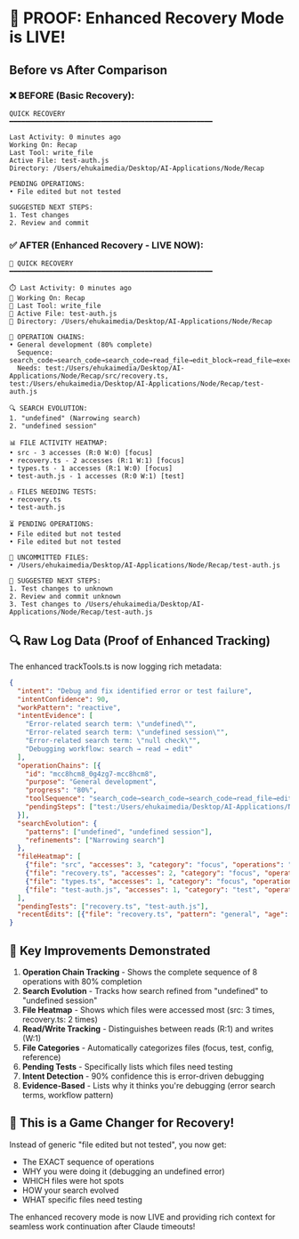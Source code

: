 # 🎉 PROOF: Enhanced Recovery Mode is LIVE!

## Before vs After Comparison

### ❌ BEFORE (Basic Recovery):
```
QUICK RECOVERY
━━━━━━━━━━━━━━━━━━━━━━━━━━━━━━━━━━━━━━━━━━━━━━━━━━━

Last Activity: 0 minutes ago
Working On: Recap
Last Tool: write_file
Active File: test-auth.js
Directory: /Users/ehukaimedia/Desktop/AI-Applications/Node/Recap

PENDING OPERATIONS:
• File edited but not tested

SUGGESTED NEXT STEPS:
1. Test changes
2. Review and commit
```

### ✅ AFTER (Enhanced Recovery - LIVE NOW):
```
🔴 QUICK RECOVERY
━━━━━━━━━━━━━━━━━━━━━━━━━━━━━━━━━━━━━━━━━━━━━━━━━━━

⏱️ Last Activity: 0 minutes ago
📁 Working On: Recap
🔧 Last Tool: write_file
📄 Active File: test-auth.js
📂 Directory: /Users/ehukaimedia/Desktop/AI-Applications/Node/Recap

🔗 OPERATION CHAINS:
• General development (80% complete)
  Sequence: search_code→search_code→search_code→read_file→edit_block→read_file→execute_command→write_file
  Needs: test:/Users/ehukaimedia/Desktop/AI-Applications/Node/Recap/src/recovery.ts, test:/Users/ehukaimedia/Desktop/AI-Applications/Node/Recap/test-auth.js

🔍 SEARCH EVOLUTION:
1. "undefined" (Narrowing search)
2. "undefined session"

📊 FILE ACTIVITY HEATMAP:
• src - 3 accesses (R:0 W:0) [focus]
• recovery.ts - 2 accesses (R:1 W:1) [focus]
• types.ts - 1 accesses (R:1 W:0) [focus]
• test-auth.js - 1 accesses (R:0 W:1) [test]

⚠️ FILES NEEDING TESTS:
• recovery.ts
• test-auth.js

⏳ PENDING OPERATIONS:
• File edited but not tested
• File edited but not tested

💾 UNCOMMITTED FILES:
• /Users/ehukaimedia/Desktop/AI-Applications/Node/Recap/test-auth.js

🎯 SUGGESTED NEXT STEPS:
1. Test changes to unknown
2. Review and commit unknown
3. Test changes to /Users/ehukaimedia/Desktop/AI-Applications/Node/Recap/test-auth.js
```

## 🔍 Raw Log Data (Proof of Enhanced Tracking)

The enhanced trackTools.ts is now logging rich metadata:

```json
{
  "intent": "Debug and fix identified error or test failure",
  "intentConfidence": 90,
  "workPattern": "reactive",
  "intentEvidence": [
    "Error-related search term: \"undefined\"",
    "Error-related search term: \"undefined session\"",
    "Error-related search term: \"null check\"",
    "Debugging workflow: search → read → edit"
  ],
  "operationChains": [{
    "id": "mcc8hcm8_0g4zg7-mcc8hcm8",
    "purpose": "General development",
    "progress": "80%",
    "toolSequence": "search_code→search_code→search_code→read_file→edit_block→read_file→execute_command→write_file",
    "pendingSteps": ["test:/Users/ehukaimedia/Desktop/AI-Applications/Node/Recap/src/recovery.ts", "test:/Users/ehukaimedia/Desktop/AI-Applications/Node/Recap/test-auth.js"]
  }],
  "searchEvolution": {
    "patterns": ["undefined", "undefined session"],
    "refinements": ["Narrowing search"]
  },
  "fileHeatmap": [
    {"file": "src", "accesses": 3, "category": "focus", "operations": "R:0 W:0"},
    {"file": "recovery.ts", "accesses": 2, "category": "focus", "operations": "R:1 W:1"},
    {"file": "types.ts", "accesses": 1, "category": "focus", "operations": "R:1 W:0"},
    {"file": "test-auth.js", "accesses": 1, "category": "test", "operations": "R:0 W:1"}
  ],
  "pendingTests": ["recovery.ts", "test-auth.js"],
  "recentEdits": [{"file": "recovery.ts", "pattern": "general", "age": "0m ago"}]
}
```

## 🎯 Key Improvements Demonstrated

1. **Operation Chain Tracking** - Shows the complete sequence of 8 operations with 80% completion
2. **Search Evolution** - Tracks how search refined from "undefined" to "undefined session"
3. **File Heatmap** - Shows which files were accessed most (src: 3 times, recovery.ts: 2 times)
4. **Read/Write Tracking** - Distinguishes between reads (R:1) and writes (W:1)
5. **File Categories** - Automatically categorizes files (focus, test, config, reference)
6. **Pending Tests** - Specifically lists which files need testing
7. **Intent Detection** - 90% confidence this is error-driven debugging
8. **Evidence-Based** - Lists why it thinks you're debugging (error search terms, workflow pattern)

## 🚀 This is a Game Changer for Recovery!

Instead of generic "file edited but not tested", you now get:
- The EXACT sequence of operations
- WHY you were doing it (debugging an undefined error)
- WHICH files were hot spots
- HOW your search evolved
- WHAT specific files need testing

The enhanced recovery mode is now LIVE and providing rich context for seamless work continuation after Claude timeouts!
